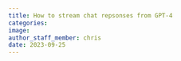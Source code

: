 ```yaml
---
title: How to stream chat repsonses from GPT-4
categories:
image: 
author_staff_member: chris
date: 2023-09-25
---
```


